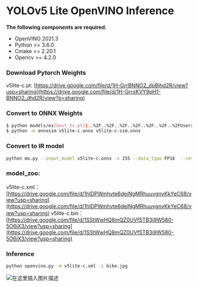 
# YOLOv5 Lite OpenVINO Inference

**The following components are required.**
-	OpenVINO 2021.3
-	Python >=  3.6.0
-	Cmake >= 2.20.1
-	Opencv >= 4.2.0

###	Download Pytorch Weights 
v5lite-c.pt:  [https://drive.google.com/file/d/1H-GrrBNNO2_dpBjhd2R/view?usp=sharing](https://drive.google.com/file/d/1H-GrrxKVY9pH1-BNNO2_dhd2R/view?p=sharing)

###	Convert to ONNX Weights 

```bash
$ python models/ex[best_5s.pt](..%2F..%2F..%2F..%2F..%2F..%2F..%2FUsers%2Fadmin%2FOneDrive%2F%D7%C0%C3%E6%2Fbest.pt)port.py --weights v5lite-c.pt --img 640 --batch 1
$ python -m onnxsim v5lite-c.onnx v5lite-c-sim.onnx
```
###	Convert to IR model
```bash
python mo.py --input_model v5lite-c.onnx -s 255 --data_type FP16  --reverse_input_channels --output Conv_462,Conv_478,Conv_494
```
###	model_zoo:
v5lite-c.xml：[https://drive.google.com/file/d/1hlDPWmhvte6deiNgMRhuuvgnyKkYeC68/view?usp=sharing](https://drive.google.com/file/d/1hlDPWmhvte6deiNgMRhuuvgnyKkYeC68/view?usp=sharing)
v5lite-c.bin：[https://drive.google.com/file/d/1SStWwHQ8mQZ0UVfSTB3i9W580-5O6jX3/view?usp=sharing](https://drive.google.com/file/d/1SStWwHQ8mQZ0UVfSTB3i9W580-5O6jX3/view?usp=sharing)

###	Inference

```bash
python openvino.py -m v5lite-c.xml -i bike.jpg
```
![在这里插入图片描述](https://img-blog.csdnimg.cn/21fa3eda9f89431ca3aef66fb15941cd.jpg?x-oss-process=image/watermark,type_ZHJvaWRzYW5zZmFsbGJhY2s,shadow_50,text_Q1NETiBAcG9nZ18=,size_20,color_FFFFFF,t_70,g_se,x_16)


